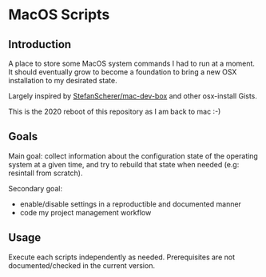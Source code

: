 # MacOS Scripts

## Introduction

A place to store some MacOS system commands I had to run at a moment.
It should eventually grow to become a foundation to bring a new OSX installation to my desirated state.

Largely inspired by [StefanScherer/mac-dev-box](https://github.com/StefanScherer/mac-dev-box) and other osx-install Gists.

This is the 2020 reboot of this repository as I am back to mac :-)

## Goals

Main goal: collect information about the configuration state of the operating system at a given time, and try to rebuild that state when needed (e.g: resintall from scratch).

Secondary goal:

- enable/disable settings in a reproductible and documented manner
- code my project management workflow

## Usage

Execute each scripts independently as needed. Prerequisites are not documented/checked in the current version.
